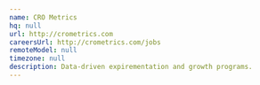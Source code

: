 ```yaml
---
name: CRO Metrics
hq: null
url: http://crometrics.com
careersUrl: http://crometrics.com/jobs
remoteModel: null
timezone: null
description: Data-driven expirementation and growth programs.
---
```

